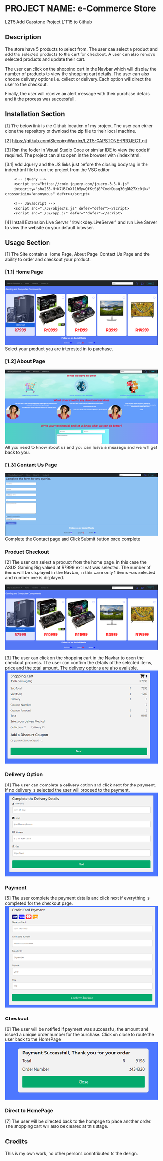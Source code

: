 # PROJECT NAME: e-Commerce Store

L2T5 Add Capstone Project L1T15 to Github

## Description

The store have 5 products to select from. The user can select a product and add the selected products to the cart for checkout. A user can also remove selected products and update their cart.

The user can click on the shopping cart in the Navbar which will display the number of products to view the shopping cart details. The user can also choose delivery options i.e. collect or delivery. Each option will direct the user to the checkout.

Finally, the user will receive an alert message with their purchase details and if the process was successfull.

## Installation Section

[1] The below link is the Github location of my project. The user can either clone the repository or dwnload the zip file to their local machine.

[2] https://github.com/SleepingWarrior/L2T5-CAPSTONE-PROJECT.git

[3] Run the folder in Visual Studio Code or similar IDE to view the code if required. The project can also open in the browser with /index.html. 

[3.1] Add Jquery and the JS links just before the closing body tag in the index.html file to run the project from the VSC editor 

```  
    <!-- jQuery -->
    <script src="https://code.jquery.com/jquery-3.6.0.js"
    integrity="sha256-H+K7U5CnXl1h5ywQfKtSj8PCmoN9aaq30gDh27Xc0jk=" crossorigin="anonymous" defer></script>

    <!-- Javascript -->
    <script src="./JS/objects.js" defer="defer"></script>
    <script src="./JS/app.js" defer="'defer"></script>  
  ```

[4] Install Extension Live Server "ritwickdey.LiveServer" and run Live Server to view the website on your default browser.

## Usage Section

[1] The Site contain a Home Page, About Page, Contact Us Page and the ability to order and checkout your product.

### [1.1] Home Page

![image](./images/Readme/selectItem.PNG "HomePage")
Select your product you are interested in to purchase.

### [1.2] About Page

![image](./images/Readme/about.png "HomePage")
All you need to know about us and you can leave a message and we will get back to you.

### [1.3] Contact Us Page

![image](./images/Readme/contact.png "HomePage")
Complete the Contact page and Click Submit button once complete

### Product Checkout

[2] The user can select a product from the home page, in this case the ASUS Gaming Rig valued at R7999 excl vat was selected. The number of items will be displayed in the Navbar, in this case only 1 items was selected and number one is displayed.

![image](./images/Readme/selectItem.PNG "Product Checkout")

[3] The user can click on the shopping cart in the Navbar to open the checkout process. The user can confirm the details of the selected items, price and the total amount. The delivery options are also available.
![image](./images/Readme/shoppingCart.PNG "Shopping Cart")

### Delivery Option

[4] The user can complete a delivery option and click next for the payment. If no delivery is selected the user will proceed to the payment.
![image](./images/Readme/delivery.PNG "Delivery")

### Payment

[5] The user complete the payment details and click next if everything is completed for the checkout page.
![image](./images/Readme/payment.PNG "Payment")

### Checkout

[6] The user will be notified if payment was successful, the amount and issued a unique order number for the purchase. Click on close to route the user back to the HomePage
![image](./images/Readme/orderSuccess.PNG "Checkout")

### Direct to HomePage

[7] The user will be directed back to the hompage to place another order. The shopping cart will also be cleared at this stage.

## Credits

This is my own work, no other persons conntributed to the design.
